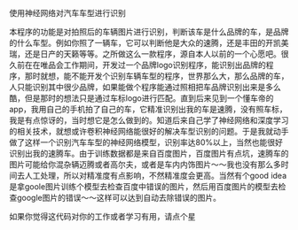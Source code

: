 
使用神经网络对汽车车型进行识别

  本程序的功能是对拍照后的车辆图片进行识别，判断该车是什么品牌的车，是品牌的什么车型。例如你照了一辆车，它可以判断他是大众的速腾，还是丰田的开凯美瑞，还是日产的天籁等等。之所做这么一款程序，源自本人以前的一个心愿吧。很久前在在唯品会工作期间，开发过一个品牌logo识别程序，能识别出品牌的程序，那时就想，能不能开发个识别车辆车型的程序，世界那么大，那么品牌的车，人只能识别其中很少品牌，如果能做个程序能通过照相把车品牌识别出来是多么酷，但是那时的想法只是通过车标logo进行匹配。直到后来见到一个懂车帝的app，我用自己的手机拍了自己的车，它精准识别出我的车是速腾，没有照车标，我是有点惊讶的，当时想它是怎么做到的。知道后来自己学了神经网络和深度学习的相关技术，就想或许卷积神经网络能很好的解决车型识别的问题。于是我就动手做了这样一个识别汽车车型的神经网络模型，识别率达80%以上，当然也能很好识别出我的速腾车。由于训练数据都是来自百度图片，百度图片有点坑，速腾车的图片可能给你混杂辆迈腾或者高尔夫，或者是车内内饰图片～～我也没有那么多时间去人工处理，所以对精准度有点影响，不然精准度会更高。当然有个good idea是拿goole图片训练个模型去检查百度中错误的图片，然后用百度图片的模型去检查google图片的错误～～这样可以达到自动去除错误的图片。 
  
如果你觉得这代码对你的工作或者学习有用，请点个星
